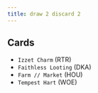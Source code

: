 ```yaml
---
title: draw 2 discard 2
---
```


## Cards

- `Izzet Charm` (RTR)
- `Faithless Looting` (DKA)
- `Farm // Market` (HOU)
- `Tempest Hart` (WOE)
